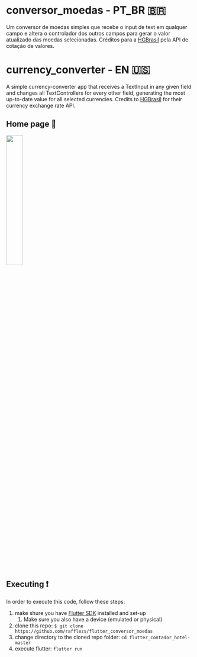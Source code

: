 # conversor_moedas - PT_BR 🇧🇷

Um conversor de moedas simples que recebe o input de text em qualquer campo e altera o controlador dos
outros campos para gerar o valor atualizado das moedas selecionadas.
Créditos para a [HGBrasil](https://hgbrasil.com/status/finance) pela API de cotação de valores.

# currency_converter - EN 🇺🇸

A simple currency-converter app that receives a TextInput in any given field and changes all TextControllers
for every other field, generating the most up-to-date value for all selected currencies.
Credits to [HGBrasil](https://hgbrasil.com/status/finance) for their currency exchange rate API.

## Home page 📱

<img src="https://user-images.githubusercontent.com/50029136/130488761-25d23b68-7488-4f6e-bdcc-5bee007385d2.png" width=30% height=30%>

## Executing ❗

In order to execute this code, follow these steps:

1. make shure you have [Flutter SDK](https://flutter.dev/docs/get-started/install) installed and set-up
    1. Make sure you also have a device (emulated or physical) 
2. clone this repo: `$ git clone https://github.com/rafflezs/flutter_conversor_moedas`
3. change directory to the cloned repo folder: `cd flutter_contador_hotel-master` 
4. execute flutter: `flutter run`
